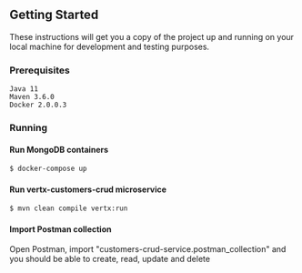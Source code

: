 ## Getting Started

These instructions will get you a copy of the project up and running on your local machine for development and testing purposes.

### Prerequisites

```
Java 11
Maven 3.6.0
Docker 2.0.0.3
```

### Running

#### Run MongoDB containers

```bash
$ docker-compose up
```

#### Run vertx-customers-crud microservice

```bash
$ mvn clean compile vertx:run
```



#### Import Postman collection
Open Postman, import "customers-crud-service.postman_collection" and you should be able to create, read, update and delete 